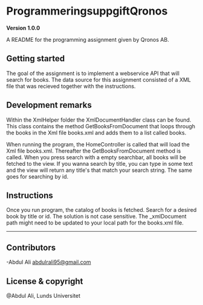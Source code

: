 # ProgrammeringsuppgiftQronos

**Version 1.0.0**

A README for the programming assignment given by Qronos AB.

## Getting started
The goal of the assignment is to implement a webservice API that will search for books. The data source for this assignment consisted of a XML file that was recieved together with the instructions.

## Development remarks
Within the XmlHelper folder the XmlDocumentHandler class can be found. This class contains the method GetBooksFromDocument that loops through the books in the Xml file books.xml and adds them to a list called books.

When running the program, the HomeController is called that will load the Xml file books.xml. Thereafter the GetBooksFromDocument method is called. When you press search with a empty searchbar, all books will be fetched to the view. If you wanna search by title, you can type in some text and the view will return any title's that match your search string. The same goes for searching by id.

## Instructions
Once you run program, the catalog of books is fetched. Search for a desired book by title or id. The solution is not case sensitive. The _xmlDocument path might need to be updated to your local path for the books.xml file. 


---

## Contributors

-Abdul Ali <abdulrali95@gmail.com>
## License & copyright

@Abdul Ali, Lunds Universitet
